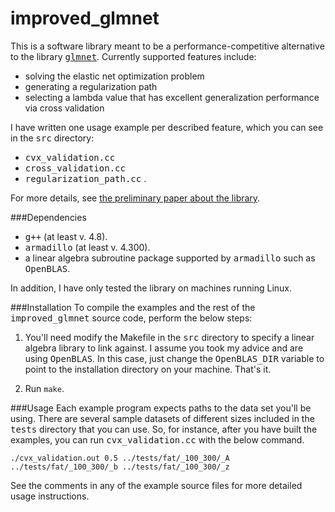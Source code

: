 improved_glmnet
===============
This is a software library meant to be a performance-competitive alternative to
the library [<tt>glmnet</tt>](http://cran.r-project.org/web/packages/glmnet/index.html).
Currently supported features include:

* solving the elastic net optimization problem
* generating a regularization path
* selecting a lambda value that has excellent generalization performance via
  cross validation

I have written one usage example per described feature, which you can see in the
<tt>src</tt> directory:

* <tt>cvx_validation.cc</tt>
* <tt>cross_validation.cc</tt>
* <tt>regularization_path.cc</tt> .

For more details, see [the preliminary paper about the library](https://www.dropbox.com/s/lyy0mgz8pjpdy38/final.pdf).

###Dependencies
* <tt>g++</tt> (at least v. 4.8).
* <tt>armadillo</tt> (at least v. 4.300).
* a linear algebra subroutine package supported by <tt>armadillo</tt> such as
  <tt>OpenBLAS</tt>.

In addition, I have only tested the library on machines running Linux.

###Installation
To compile the examples and the rest of the <tt>improved_glmnet</tt> source
code, perform the below steps:

1. You'll need modify the Makefile in the <tt>src</tt> directory to specify a
linear algebra library to link against. I assume you took my advice and are
using <tt>OpenBLAS</tt>. In this case, just change the <tt>OpenBLAS_DIR</tt>
variable to point to the installation directory on your machine. That's it.

2. Run ```make```.

###Usage
Each example program expects paths to the data set you'll be using. There
are several sample datasets of different sizes included in the <tt>tests</tt>
directory that you can use. So, for instance, after you have built the examples,
you can run <tt>cvx_validation.cc</tt> with the below command.

```
./cvx_validation.out 0.5 ../tests/fat/_100_300/_A ../tests/fat/_100_300/_b ../tests/fat/_100_300/_z
```

See the comments in any of the example source files for more detailed usage instructions.
